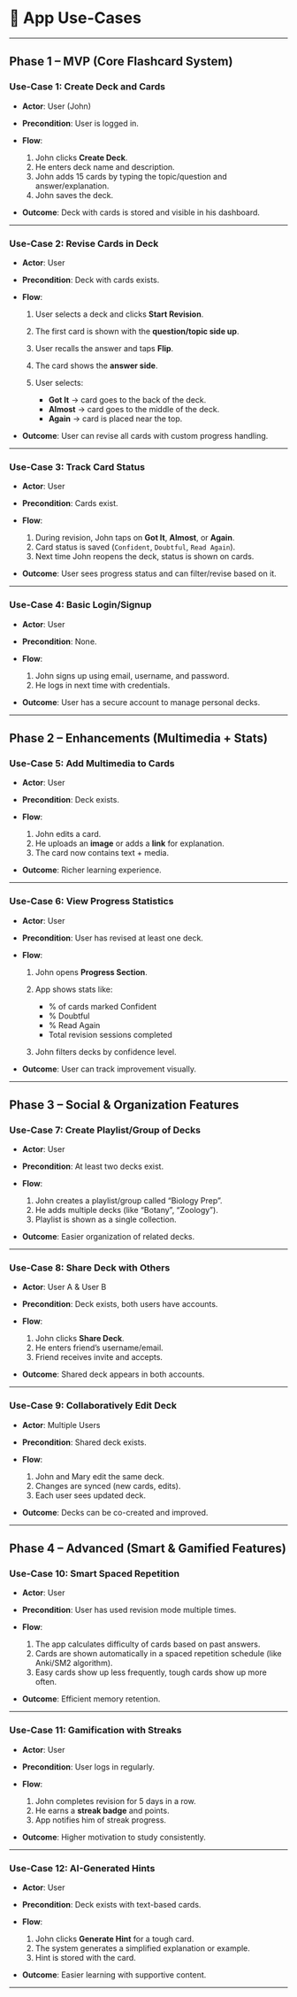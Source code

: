 # 📘 App Use-Cases

---

## **Phase 1 – MVP (Core Flashcard System)**

### Use-Case 1: Create Deck and Cards

* **Actor**: User (John)
* **Precondition**: User is logged in.
* **Flow**:

  1. John clicks **Create Deck**.
  2. He enters deck name and description.
  3. John adds 15 cards by typing the topic/question and answer/explanation.
  4. John saves the deck.
* **Outcome**: Deck with cards is stored and visible in his dashboard.

---

### Use-Case 2: Revise Cards in Deck

* **Actor**: User
* **Precondition**: Deck with cards exists.
* **Flow**:

  1. User selects a deck and clicks **Start Revision**.
  2. The first card is shown with the **question/topic side up**.
  3. User recalls the answer and taps **Flip**.
  4. The card shows the **answer side**.
  5. User selects:

     * **Got It** → card goes to the back of the deck.
     * **Almost** → card goes to the middle of the deck.
     * **Again** → card is placed near the top.
* **Outcome**: User can revise all cards with custom progress handling.

---

### Use-Case 3: Track Card Status

* **Actor**: User
* **Precondition**: Cards exist.
* **Flow**:

  1. During revision, John taps on **Got It**, **Almost**, or **Again**.
  2. Card status is saved (`Confident`, `Doubtful`, `Read Again`).
  3. Next time John reopens the deck, status is shown on cards.
* **Outcome**: User sees progress status and can filter/revise based on it.

---

### Use-Case 4: Basic Login/Signup

* **Actor**: User
* **Precondition**: None.
* **Flow**:

  1. John signs up using email, username, and password.
  2. He logs in next time with credentials.
* **Outcome**: User has a secure account to manage personal decks.

---

## **Phase 2 – Enhancements (Multimedia + Stats)**

### Use-Case 5: Add Multimedia to Cards

* **Actor**: User
* **Precondition**: Deck exists.
* **Flow**:

  1. John edits a card.
  2. He uploads an **image** or adds a **link** for explanation.
  3. The card now contains text + media.
* **Outcome**: Richer learning experience.

---

### Use-Case 6: View Progress Statistics

* **Actor**: User
* **Precondition**: User has revised at least one deck.
* **Flow**:

  1. John opens **Progress Section**.
  2. App shows stats like:

     * % of cards marked Confident
     * % Doubtful
     * % Read Again
     * Total revision sessions completed
  3. John filters decks by confidence level.
* **Outcome**: User can track improvement visually.

---

## **Phase 3 – Social & Organization Features**

### Use-Case 7: Create Playlist/Group of Decks

* **Actor**: User
* **Precondition**: At least two decks exist.
* **Flow**:

  1. John creates a playlist/group called “Biology Prep”.
  2. He adds multiple decks (like “Botany”, “Zoology”).
  3. Playlist is shown as a single collection.
* **Outcome**: Easier organization of related decks.

---

### Use-Case 8: Share Deck with Others

* **Actor**: User A & User B
* **Precondition**: Deck exists, both users have accounts.
* **Flow**:

  1. John clicks **Share Deck**.
  2. He enters friend’s username/email.
  3. Friend receives invite and accepts.
* **Outcome**: Shared deck appears in both accounts.

---

### Use-Case 9: Collaboratively Edit Deck

* **Actor**: Multiple Users
* **Precondition**: Shared deck exists.
* **Flow**:

  1. John and Mary edit the same deck.
  2. Changes are synced (new cards, edits).
  3. Each user sees updated deck.
* **Outcome**: Decks can be co-created and improved.

---

## **Phase 4 – Advanced (Smart & Gamified Features)**

### Use-Case 10: Smart Spaced Repetition

* **Actor**: User
* **Precondition**: User has used revision mode multiple times.
* **Flow**:

  1. The app calculates difficulty of cards based on past answers.
  2. Cards are shown automatically in a spaced repetition schedule (like Anki/SM2 algorithm).
  3. Easy cards show up less frequently, tough cards show up more often.
* **Outcome**: Efficient memory retention.

---

### Use-Case 11: Gamification with Streaks

* **Actor**: User
* **Precondition**: User logs in regularly.
* **Flow**:

  1. John completes revision for 5 days in a row.
  2. He earns a **streak badge** and points.
  3. App notifies him of streak progress.
* **Outcome**: Higher motivation to study consistently.

---

### Use-Case 12: AI-Generated Hints

* **Actor**: User
* **Precondition**: Deck exists with text-based cards.
* **Flow**:

  1. John clicks **Generate Hint** for a tough card.
  2. The system generates a simplified explanation or example.
  3. Hint is stored with the card.
* **Outcome**: Easier learning with supportive content.

---
